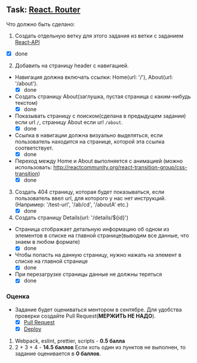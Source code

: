 ## Task: [React. Router][task]

Что должно быть сделано:

1) Создать отдельную ветку для этого задания из ветки с заданием [React-API][prev]
  - [x] done
2) Добавить на страницу header с навигацией.
  - Навигация должна включать ссылки: Home(url: '/'), About(url: '/about').
    - [x] done
  - Создать страницу About(заглушка, пустая страница с каким-нибудь текстом)
    - [x] done
  - Показывать страницу с поиском(сделана в предыдущем задании) если url `/`, страницу About если url `/about`.
    - [x] done
  - Ссылка в навигации должна визуально выделяться, если пользователь находится на странице, которой эта ссылка соответствует.
    - [x] done
  - Переход между Home и About выполняется с анимацией (можно использовать: http://reactcommunity.org/react-transition-group/css-transition)
    - [x] done
3) Создать 404 страницу, которая будет показываться, если пользователь ввел url, для которого у нас нет инструкций.(Например: '/test-url', '/ab/cd', '/aboutA' etc.)
   - [x] done
4) Создать страницу Details(url: '/details/${id}')
  - Страница отображает детальную информацию об одном из элементов в списке на главной странице(выводим все данные, что знаем в любом формате)
    - [x] done
  - Чтобы попасть на данную страницу, нужно нажать на элемент в списке на главной странице
    - [x] done
  - При перезагрузке страницы данные не должны теряться
    - [x] done

### Оценка

- Задание будет оцениваться ментором в сентябре. Для удобства проверки создайте Pull Request(**МЕРЖИТЬ НЕ НАДО**).
  - [x] [Pull Request][pull]
  - [x] [Deploy][deploy]

1) Webpack, eslint, prettier, scripts - **0.5 балла**
2) 2 + 3 + 4 - **14.5 баллов**
Если хоть один из пунктов не выполнен, то задание оценивается в **0 баллов**.

[prev]: https://github.com/rolling-scopes-school/tasks/blob/master/tasks/react/react-api.md
[task]: https://github.com/rolling-scopes-school/tasks/blob/master/tasks/react/react-routing.md
[pull]: https://github.com/fronte-finem/React-RSSchool-2021q3/pull/4
[deploy]: https://fronte-finem.netlify.app/react-routing/
[api]: https://anilist.gitbook.io/anilist-apiv2-docs/
